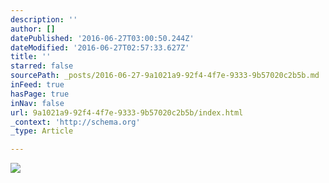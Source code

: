 ```yaml
---
description: ''
author: []
datePublished: '2016-06-27T03:00:50.244Z'
dateModified: '2016-06-27T02:57:33.627Z'
title: ''
starred: false
sourcePath: _posts/2016-06-27-9a1021a9-92f4-4f7e-9333-9b57020c2b5b.md
inFeed: true
hasPage: true
inNav: false
url: 9a1021a9-92f4-4f7e-9333-9b57020c2b5b/index.html
_context: 'http://schema.org'
_type: Article

---
```

![](https://the-grid-user-content.s3-us-west-2.amazonaws.com/a97a2ca5-282e-4942-b9d5-1d2bade94ba8.jpg)